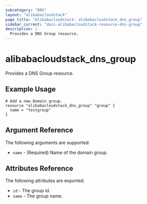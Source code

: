 ```yaml
---
subcategory: "DNS"
layout: "alibabacloudstack"
page_title: "Alibabacloudstack: alibabacloudstack_dns_group"
sidebar_current: "docs-alibabacloudstack-resource-dns-group"
description: |-
  Provides a DNS Group resource.
---
```


# alibabacloudstack\_dns\_group

Provides a DNS Group resource.

## Example Usage

```
# Add a new Domain group.
resource "alibabacloudstack_dns_group" "group" {
  name = "testgroup"
}
```
## Argument Reference

The following arguments are supported:

* `name` - (Required) Name of the domain group.    

## Attributes Reference

The following attributes are exported:

* `id` - The group id.
* `name` - The group name.
